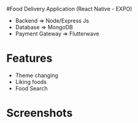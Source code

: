 #Food Delivery Application (React Native - EXPO)

- Backend => Node/Express Js
- Database => MongoDB
- Payment Gateway => Flutterwave

# Features

- Theme changing
- Liking foods
- Food Search

# Screenshots
